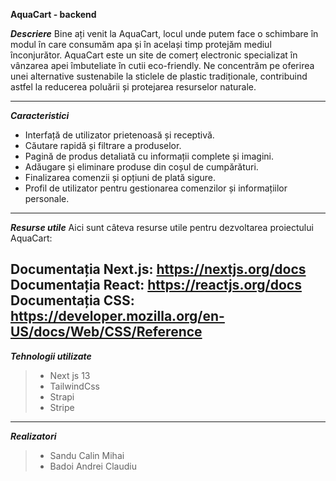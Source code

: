 **AquaCart - backend**

***Descriere***
Bine ați venit la AquaCart, locul unde putem face o schimbare în modul în care consumăm apa și în același timp protejăm mediul înconjurător. AquaCart este un site de comerț electronic specializat în vânzarea apei îmbuteliate în cutii eco-friendly. Ne concentrăm pe oferirea unei alternative sustenabile la sticlele de plastic tradiționale, contribuind astfel la reducerea poluării și protejarea resurselor naturale.

---

***Caracteristici***
- Interfață de utilizator prietenoasă și receptivă.
- Căutare rapidă și filtrare a produselor.
- Pagină de produs detaliată cu informații complete și imagini.
- Adăugare și eliminare produse din coșul de cumpărături.
- Finalizarea comenzii și opțiuni de plată sigure.
- Profil de utilizator pentru gestionarea comenzilor și informațiilor personale.

---

***Resurse utile***
Aici sunt câteva resurse utile pentru dezvoltarea proiectului AquaCart:

Documentația Next.js: https://nextjs.org/docs
Documentația React: https://reactjs.org/docs
Documentația CSS: https://developer.mozilla.org/en-US/docs/Web/CSS/Reference
---
***Tehnologii utilizate***
> - Next js 13
> - TailwindCss
> - Strapi
> - Stripe

---

***Realizatori***
> - Sandu Calin Mihai
> - Badoi Andrei Claudiu

